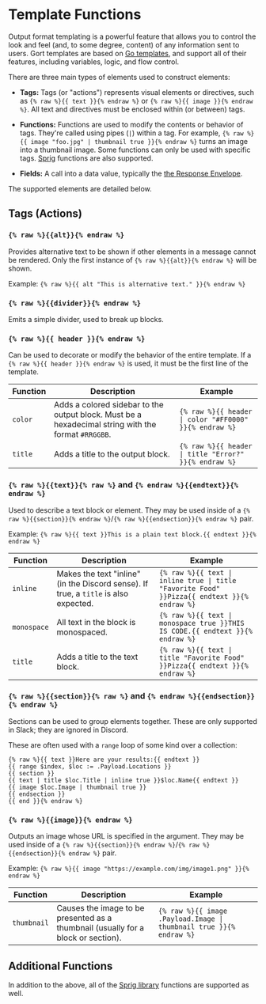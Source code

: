 # Template Functions

Output format templating is a powerful feature that allows you to control the look and feel (and, to some degree, content) of any information sent to users. Gort templates are based on [Go templates](https://pkg.go.dev/text/template), and support all of their features, including variables, logic, and flow control.

There are three main types of elements used to construct elements:

* **Tags:** Tags (or "actions") represents visual elements or directives, such as `{% raw %}{{ text }}{% endraw %}` or `{% raw %}{{ image }}{% endraw %}`. All text and directives must be enclosed within (or between) tags.

* **Functions:** Functions are used to modify the contents or behavior of tags. They're called using pipes (`|`) within a tag. For example, `{% raw %}{{ image "foo.jpg" | thumbnail true }}{% endraw %}` turns an image into a thumbnail image. Some functions can only be used with specific tags. [Sprig](https://masterminds.github.io/sprig/) functions are also supported.

* **Fields:** A call into a data value, typically the [the Response Envelope](templates-response-envelope.md).

The supported elements are detailed below.

## Tags (Actions)

### `{% raw %}{{alt}}{% endraw %}`

Provides alternative text to be shown if other elements in a message cannot be rendered. Only the first instance of `{% raw %}{{alt}}{% endraw %}` will be shown.

Example: `{% raw %}{{ alt "This is alternative text." }}{% endraw %}`

### `{% raw %}{{divider}}{% endraw %}`

Emits a simple divider, used to break up blocks. 

### `{% raw %}{{ header }}{% endraw %}`

Can be used to decorate or modify the behavior of the entire template. If a `{% raw %}{{ header }}{% endraw %}` is used, it must be the first line of the template.

| Function    | Description | Example |
| ----------- | ----------- | ------- |
| `color`     | Adds a colored sidebar to the output block. Must be a hexadecimal string with the format `#RRGGBB`. | `{% raw %}{{ header \| color "#FF0000" }}{% endraw %}` |
| `title`     | Adds a title to the output block. | `{% raw %}{{ header \| title "Error?" }}{% endraw %}` |


### `{% raw %}{{text}}{% raw %}` and `{% endraw %}{{endtext}}{% endraw %}`

Used to describe a text block or element. They may be used inside of a  `{% raw %}{{section}}{% endraw %}`/`{% raw %}{{endsection}}{% endraw %}` pair.

Example: `{% raw %}{{ text }}This is a plain text block.{{ endtext }}{% endraw %}`

| Function    | Description | Example |
| ----------- | ----------- | ------- |
| `inline`    | Makes the text "inline" (in the Discord sense). If true, a `title` is also expected. | `{% raw %}{{ text \| inline true \| title "Favorite Food" }}Pizza{{ endtext }}{% endraw %}` |
| `monospace` | All text in the block is monospaced. | `{% raw %}{{ text \| monospace true }}THIS IS CODE.{{ endtext }}{% endraw %}` |
| `title`     | Adds a title to the text block.  | `{% raw %}{{ text \| title "Favorite Food" }}Pizza{{ endtext }}{% endraw %}` |


### `{% raw %}{{section}}{% raw %}` and `{% endraw %}{{endsection}}{% endraw %}`

Sections can be used to group elements together. These are only supported in Slack; they are ignored in Discord.

These are often used with a `range` loop of some kind over a collection:

```
{% raw %}{{ text }}Here are your results:{{ endtext }}
{{ range $index, $loc := .Payload.Locations }}
{{ section }}
{{ text | title $loc.Title | inline true }}$loc.Name{{ endtext }}
{{ image $loc.Image | thumbnail true }}
{{ endsection }}
{{ end }}{% endraw %}
```


### `{% raw %}{{image}}{% endraw %}`

Outputs an image whose URL is specified in the argument. They may be used inside of a  `{% raw %}{{section}}{% endraw %}`/`{% raw %}{{endsection}}{% endraw %}` pair.

Example: `{% raw %}{{ image "https://example.com/img/image1.png" }}{% endraw %}`

| Function    | Description | Example |
| ----------- | ----------- | ------- |
| `thumbnail` | Causes the image to be presented as a thumbnail (usually for a block or section). | `{% raw %}{{ image .Payload.Image \| thumbnail true }}{% endraw %}` |

## Additional Functions

In addition to the above, all of the [Sprig library](https://masterminds.github.io/sprig/) functions are supported as well.
